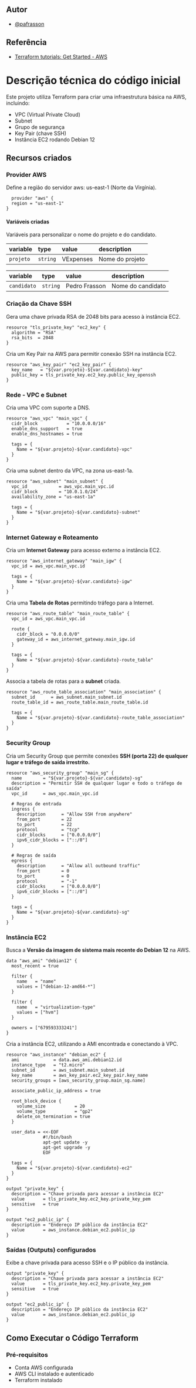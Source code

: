 
## Autor

- [@pafrasson](https://www.github.com/pafrasson)

## Referência

 - [Terraform tutorials: Get Started - AWS](https://developer.hashicorp.com/terraform/tutorials/aws-get-started)

# Descrição técnica do código inicial

Este projeto utiliza Terraform para criar uma infraestrutura básica na AWS, incluindo:

- VPC (Virtual Private Cloud)
- Subnet
- Grupo de segurança
- Key Pair (chave SSH)
- Instância EC2 rodando Debian 12


## Recursos criados

### Provider AWS

Define a região do servidor aws: us-east-1 (Norte da Virgínia).

```
  provider "aws" {
  region = "us-east-1"
}
```
#### Variáveis criadas
Variáveis para personalizar o nome do projeto e do candidato.

| variable   | type       | value       | description                           |
| :---------- | :--------- | :--------- | :---------------------------------- |
| `projeto` | `string` | VExpenses |Nome do projeto |

| variable   | type       | value       | description                           |
| :---------- | :--------- | :--------- | :---------------------------------- |
| `candidato` | `string` |Pedro Frasson |Nome do candidato |



### Criação da Chave SSH

Gera uma chave privada RSA de 2048 bits para acesso à instância EC2.

```
resource "tls_private_key" "ec2_key" {
  algorithm = "RSA"
  rsa_bits  = 2048
}
```

Cria um Key Pair na AWS para permitir conexão SSH na instância EC2.

```
resource "aws_key_pair" "ec2_key_pair" {
  key_name   = "${var.projeto}-${var.candidato}-key"
  public_key = tls_private_key.ec2_key.public_key_openssh
}
```

### Rede - VPC e Subnet

Cria uma VPC com suporte a DNS.

```
resource "aws_vpc" "main_vpc" {
  cidr_block           = "10.0.0.0/16"
  enable_dns_support   = true
  enable_dns_hostnames = true

  tags = {
    Name = "${var.projeto}-${var.candidato}-vpc"
  }
}
```
Cria uma subnet dentro da VPC, na zona us-east-1a.

```
resource "aws_subnet" "main_subnet" {
  vpc_id            = aws_vpc.main_vpc.id
  cidr_block        = "10.0.1.0/24"
  availability_zone = "us-east-1a"

  tags = {
    Name = "${var.projeto}-${var.candidato}-subnet"
  }
}
```
### Internet Gateway e Roteamento

Cria um **Internet Gateway** para acesso externo a instância EC2.

```
resource "aws_internet_gateway" "main_igw" {
  vpc_id = aws_vpc.main_vpc.id

  tags = {
    Name = "${var.projeto}-${var.candidato}-igw"
  }
}
```

Cria uma **Tabela de Rotas** permitindo tráfego para a Internet.

```
resource "aws_route_table" "main_route_table" {
  vpc_id = aws_vpc.main_vpc.id

  route {
    cidr_block = "0.0.0.0/0"
    gateway_id = aws_internet_gateway.main_igw.id
  }

  tags = {
    Name = "${var.projeto}-${var.candidato}-route_table"
  }
}
```

Associa a tabela de rotas para a **subnet** criada.

```
resource "aws_route_table_association" "main_association" {
  subnet_id      = aws_subnet.main_subnet.id
  route_table_id = aws_route_table.main_route_table.id

  tags = {
    Name = "${var.projeto}-${var.candidato}-route_table_association"
  }
}
```

### Security Group

Cria um Security Group que permite conexões **SSH (porta 22) de qualquer lugar e tráfego de saída irrestrito.**

```
resource "aws_security_group" "main_sg" {
  name        = "${var.projeto}-${var.candidato}-sg"
  description = "Permitir SSH de qualquer lugar e todo o tráfego de saída"
  vpc_id      = aws_vpc.main_vpc.id

  # Regras de entrada
  ingress {
    description      = "Allow SSH from anywhere"
    from_port        = 22
    to_port          = 22
    protocol         = "tcp"
    cidr_blocks      = ["0.0.0.0/0"]
    ipv6_cidr_blocks = ["::/0"]
  }

  # Regras de saída
  egress {
    description      = "Allow all outbound traffic"
    from_port        = 0
    to_port          = 0
    protocol         = "-1"
    cidr_blocks      = ["0.0.0.0/0"]
    ipv6_cidr_blocks = ["::/0"]
  }

  tags = {
    Name = "${var.projeto}-${var.candidato}-sg"
  }
}
```

### Instância EC2

Busca a **Versão da imagem de sistema mais recente do Debian 12** na AWS.

```
data "aws_ami" "debian12" {
  most_recent = true

  filter {
    name   = "name"
    values = ["debian-12-amd64-*"]
  }

  filter {
    name   = "virtualization-type"
    values = ["hvm"]
  }

  owners = ["679593333241"]
}
```

Cria a instância EC2, utilizando a AMI encontrada e conectando à VPC.

```
resource "aws_instance" "debian_ec2" {
  ami             = data.aws_ami.debian12.id
  instance_type   = "t2.micro"
  subnet_id       = aws_subnet.main_subnet.id
  key_name        = aws_key_pair.ec2_key_pair.key_name
  security_groups = [aws_security_group.main_sg.name]

  associate_public_ip_address = true

  root_block_device {
    volume_size           = 20
    volume_type           = "gp2"
    delete_on_termination = true
  }

  user_data = <<-EOF
              #!/bin/bash
              apt-get update -y
              apt-get upgrade -y
              EOF

  tags = {
    Name = "${var.projeto}-${var.candidato}-ec2"
  }
}

output "private_key" {
  description = "Chave privada para acessar a instância EC2"
  value       = tls_private_key.ec2_key.private_key_pem
  sensitive   = true
}

output "ec2_public_ip" {
  description = "Endereço IP público da instância EC2"
  value       = aws_instance.debian_ec2.public_ip
}
```

### Saídas (Outputs) configurados

Exibe a chave privada para acesso SSH e o IP público da instância.

```
output "private_key" {
  description = "Chave privada para acessar a instância EC2"
  value       = tls_private_key.ec2_key.private_key_pem
  sensitive   = true
}

output "ec2_public_ip" {
  description = "Endereço IP público da instância EC2"
  value       = aws_instance.debian_ec2.public_ip
}
```

## Como Executar o Código Terraform

### **Pré-requisitos**

- Conta AWS configurada
- AWS CLI instalado e autenticado
- Terraform instalado
